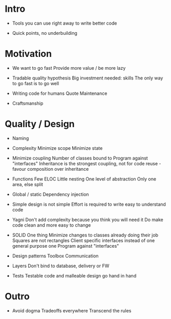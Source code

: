 # Intro

* Tools you can use right away to write better code

* Quick points, no underbuilding


# Motivation

* We want to go fast
	Provide more value / be more lazy

* Tradable quality hypothesis
	Big investment needed: skills
	The only way to go fast is to go well

* Writing code for humans
	Quote
	Maintenance

* Craftsmanship


# Quality / Design

* Naming

* Complexity
	Minimize scope
	Minimize state

* Minimize coupling
	Number of classes bound to
	Program against "interfaces"
	Inheritance is the strongest coupling, not for code reuse - favour composition over inheritance

* Functions
	Few ELOC
	Little nesting
	One level of abstraction
	Only one area, else split

* Global / static
	Dependency injection

* Simple design is not simple
	Effort is required to write easy to understand code

* Yagni
	Don't add complexity because you think you will need it
	Do make code clean and more easy to change

* SOLID
	One thing
	Minimize changes to classes already doing their job
	Squares are not rectangles
	Client specific interfaces instead of one general purpose one
	Program against "interfaces"
	
* Design patterns
	Toolbox
	Communication

* Layers
	Don't bind to database, delivery or FW

* Tests
	Testable code and malleable design go hand in hand

# Outro

* Avoid dogma
	Tradeoffs everywhere
	Transcend the rules

